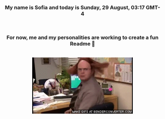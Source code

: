 


<div align="center">
<h3 >My name is Sofia and today is Sunday, 29 August, 03:17 GMT-4</h3><br>
<h3 >For now, me and my personalities are working to create a fun Readme 👋
</h3><br>
<img src='img/dwight.gif' alt='working...'/>
</div>
